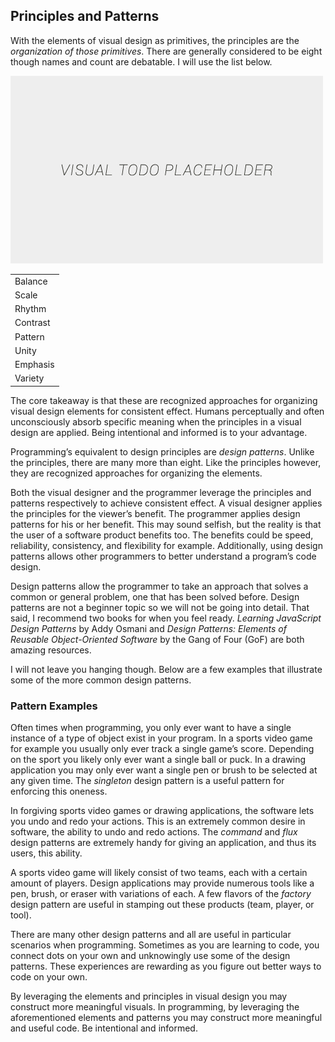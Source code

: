 ## Principles and Patterns

With the elements of visual design as primitives, the principles are the *organization of those primitives*. There are generally considered to be eight though names and count are debatable. I will use the list below.

![TODO - Table Replace](../assets/img/visual-todo-placeholder.jpg "TODO - Table Replace")

<table>
  <tr>
    <td>Balance</td>
  </tr>
  <tr>
    <td>Scale</td>
  </tr>
  <tr>
    <td>Rhythm</td>
  </tr>
  <tr>
    <td>Contrast</td>
  </tr>
  <tr>
    <td>Pattern</td>
  </tr>
  <tr>
    <td>Unity</td>
  </tr>
  <tr>
    <td>Emphasis</td>
  </tr>
  <tr>
    <td>Variety</td>
  </tr>
</table>

The core takeaway is that these are recognized approaches for organizing visual design elements for consistent effect. Humans perceptually and often unconsciously absorb specific meaning when the principles in a visual design are applied. Being intentional and informed is to your advantage.

Programming’s equivalent to design principles are *design patterns*. Unlike the principles, there are many more than eight. Like the principles however, they are recognized approaches for organizing the elements.

Both the visual designer and the programmer leverage the principles and patterns respectively to achieve consistent effect. A visual designer applies the principles for the viewer’s benefit. The programmer applies design patterns for his or her benefit. This may sound selfish, but the reality is that the user of a software product benefits too. The benefits could be speed, reliability, consistency, and flexibility for example. Additionally, using design patterns allows other programmers to better understand a program’s code design.

Design patterns allow the programmer to take an approach that solves a common or general problem, one that has been solved before. Design patterns are not a beginner topic so we will not be going into detail. That said, I recommend two books for when you feel ready. *Learning JavaScript Design Patterns* by Addy Osmani and *Design Patterns: Elements of Reusable Object-Oriented Software* by the Gang of Four (GoF) are both amazing resources.

I will not leave you hanging though. Below are a few examples that illustrate some of the more common design patterns.

### Pattern Examples

Often times when programming, you only ever want to have a single instance of a type of object exist in your program. In a sports video game for example you usually only ever track a single game’s score. Depending on the sport you likely only ever want a single ball or puck. In a drawing application you may only ever want a single pen or brush to be selected at any given time. The *singleton* design pattern is a useful pattern for enforcing this oneness.

In forgiving sports video games or drawing applications, the software lets you undo and redo your actions. This is an extremely common desire in software, the ability to undo and redo actions. The *command* and *flux* design patterns are extremely handy for giving an application, and thus its users, this ability.

A sports video game will likely consist of two teams, each with a certain amount of players. Design applications may provide numerous tools like a pen, brush, or eraser with variations of each. A few flavors of the *factory* design pattern are useful in stamping out these products (team, player, or tool).

There are many other design patterns and all are useful in particular scenarios when programming. Sometimes as you are learning to code, you connect dots on your own and unknowingly use some of the design patterns. These experiences are rewarding as you figure out better ways to code on your own.

By leveraging the elements and principles in visual design you may construct more meaningful visuals. In programming, by leveraging the aforementioned elements and patterns you may construct more meaningful and useful code. Be intentional and informed.

